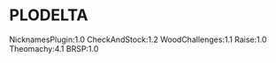# PLODELTA
NicknamesPlugin:1.0
CheckAndStock:1.2
WoodChallenges:1.1
Raise:1.0
Theomachy:4.1
BRSP:1.0
